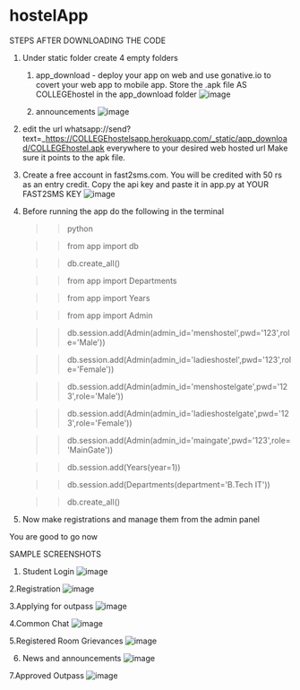 # hostelApp

STEPS AFTER DOWNLOADING THE CODE
1. Under static folder create 4 empty folders
    1. app_download 
            - deploy your app on web and use gonative.io to covert your web app to mobile app. Store the .apk file AS COLLEGEhostel in the app_download folder
        ![image](https://user-images.githubusercontent.com/95869837/148692654-294dcd52-a8af-4ec7-bd07-26f405a8caab.png)

    2. announcements
   ![image](https://user-images.githubusercontent.com/95869837/148692559-5541761e-795c-4453-87fb-93e992b5dfc7.png)
  
2. edit the url whatsapp://send?text=_https://COLLEGEhostelsapp.herokuapp.com/_static/app_download/COLLEGEhostel.apk everywhere to your desired web hosted url
    Make sure it points to the apk file.
    
3. Create a free account in fast2sms.com. You will be credited with 50 rs as an entry credit. Copy the api key and paste it in app.py at YOUR FAST2SMS KEY
![image](https://user-images.githubusercontent.com/95869837/148692722-6b116743-bd36-4443-bb33-8cf653ea8b26.png)

4. Before running the app do the following in the terminal 
    >>python


    >>from app import db


    >>db.create_all()


    >>from app import Departments
    

    >>from app import Years
    
    
    >>from app import Admin


    >>db.session.add(Admin(admin_id='menshostel',pwd='123',role='Male'))


    >>db.session.add(Admin(admin_id='ladieshostel',pwd='123',role='Female'))
    

    >>db.session.add(Admin(admin_id='menshostelgate',pwd='123',role='Male'))
    
    
    >>db.session.add(Admin(admin_id='ladieshostelgate',pwd='123',role='Female'))


    >>db.session.add(Admin(admin_id='maingate',pwd='123',role='MainGate'))


    >>db.session.add(Years(year=1))


    >>db.session.add(Departments(department='B.Tech IT'))


    >>db.create_all()


6. Now make registrations and manage them from the admin panel

    

You are good to go now


SAMPLE SCREENSHOTS

1. Student Login
![image](https://user-images.githubusercontent.com/95869837/148693037-bf02c7d6-df73-4746-8e56-a54bb3043aa9.png)

2.Registration
![image](https://user-images.githubusercontent.com/95869837/148693080-71f64694-6449-45c5-ae8e-c7683c8e75d1.png)

3.Applying for outpass
![image](https://user-images.githubusercontent.com/95869837/148693131-445f5942-c833-46fa-bd95-c150c64978b0.png)

4.Common Chat
![image](https://user-images.githubusercontent.com/95869837/148693171-f282fab4-892a-483d-a0b4-3260e840b63e.png)

5.Registered Room Grievances
![image](https://user-images.githubusercontent.com/95869837/148693199-51f4c446-abdf-433b-96d8-e40ecdefc2a8.png)

6. News and announcements
![image](https://user-images.githubusercontent.com/95869837/148693231-0c8195ee-09e9-49ac-9496-aee0b27e4ee2.png)

7.Approved Outpass
![image](https://user-images.githubusercontent.com/95869837/148693252-c50ac3f0-f67b-44a9-af17-61fef0006b24.png)



